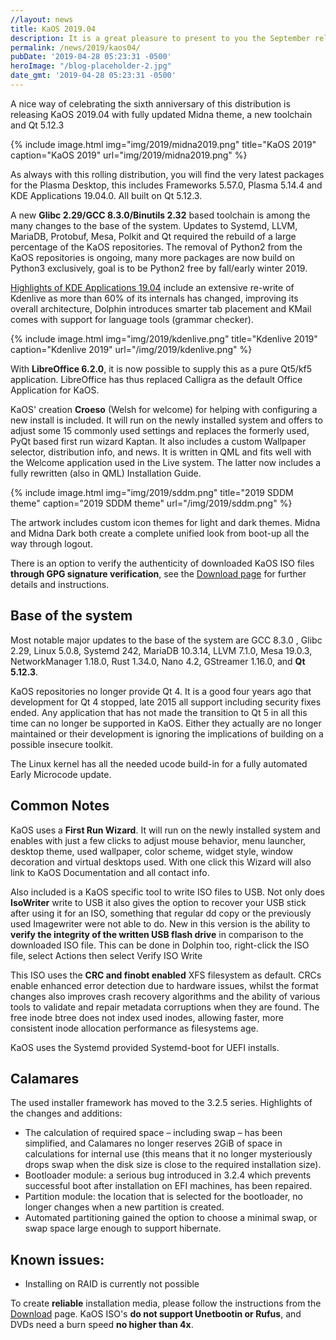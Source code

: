 ```yaml
---
//layout: news
title: KaOS 2019.04
description: It is a great pleasure to present to you the September release of a new stable ISO.
permalink: /news/2019/kaos04/
pubDate: '2019-04-28 05:23:31 -0500'
heroImage: "/blog-placeholder-2.jpg"
date_gmt: '2019-04-28 05:23:31 -0500'
---
```

A nice way of celebrating the sixth anniversary of this distribution is releasing KaOS 2019.04 with fully updated Midna theme, a new toolchain and Qt 5.12.3

{% include image.html
            img="img/2019/midna2019.png"
            title="KaOS 2019"
            caption="KaOS 2019"
            url="img/2019/midna2019.png" %}

As always with this rolling distribution, you will find the very latest packages for the Plasma Desktop, this includes Frameworks 5.57.0, Plasma 5.14.4 and KDE Applications 19.04.0. All built on Qt 5.12.3.

A new **Glibc 2.29/GCC 8.3.0/Binutils 2.32** based toolchain is among the many changes to the base of the system. Updates to Systemd, LLVM, MariaDB, Protobuf, Mesa, Polkit and Qt required the rebuild of a large percentage of the KaOS repositories. The removal of Python2 from the KaOS repositories is ongoing, many more packages are now build on Python3 exclusively, goal is to be Python2 free by fall/early winter 2019.
            
[Highlights of KDE Applications 19.04](https://kde.org/announcements/announce-applications-19.04.0.php) include an extensive re-write of Kdenlive as more than 60% of its internals has changed, improving its overall architecture, Dolphin introduces smarter tab placement and KMail comes with support for language tools (grammar checker).

{% include image.html
            img="img/2019/kdenlive.png"
            title="Kdenlive 2019"
            caption="Kdenlive 2019"
            url="/img/2019/kdenlive.png" %}
            
With **LibreOffice 6.2.0**, it is now possible to supply this as a pure Qt5/kf5 application. LibreOffice has thus replaced Calligra as the default Office Application for KaOS.
            
KaOS' creation **Croeso** (Welsh for welcome) for helping with configuring a new install is included. It will run on the newly installed system and offers to adjust some 15 commonly used settings and replaces the formerly used, PyQt based first run wizard Kaptan. It also includes a custom Wallpaper selector, distribution info, and news. It is written in QML and fits well with the Welcome application used in the Live system. The latter now includes a fully rewritten (also in QML) Installation Guide.

{% include image.html
            img="img/2019/sddm.png"
            title="2019 SDDM theme"
            caption="2019 SDDM theme"
            url="/img/2019/sddm.png" %}
            
The artwork includes custom icon themes for light and dark themes. Midna and Midna Dark both create a complete unified look from boot-up all the way through logout.

There is an option to verify the authenticity of downloaded KaOS ISO files **through GPG signature verification**, see the [Download page](https://kaosx.us/pages/download/#authenticity-check) for further details and instructions.



## Base of the system
Most notable major updates to the base of the system are GCC 8.3.0 , Glibc 2.29, Linux 5.0.8, Systemd 242, MariaDB 10.3.14, LLVM 7.1.0, Mesa 19.0.3, NetworkManager 1.18.0, Rust 1.34.0, Nano 4.2, GStreamer 1.16.0, and **Qt 5.12.3**.

KaOS repositories no longer provide Qt 4. It is a good four years ago that development for Qt 4 stopped, late 2015 all support including security fixes ended. Any application that has not made the transition to Qt 5 in all this time can no longer be supported in KaOS. Either they actually are no longer maintained or their development is ignoring the implications of building on a possible insecure toolkit.

The Linux kernel has all the needed ucode build-in for a fully automated Early Microcode update. 

## Common Notes
KaOS uses a **First Run Wizard**. It will run on the newly installed system and enables with just a few clicks to adjust mouse behavior, menu launcher, desktop theme, used wallpaper, color scheme, widget style, window decoration and virtual desktops used. With one click this Wizard will also link to KaOS Documentation and all contact info.

Also included is a KaOS specific tool to write ISO files to USB. Not only does **IsoWriter** write to USB it also gives the option to recover your USB stick after using it for an ISO, something that regular dd copy or the previously used Imagewriter were not able to do.  New in this version is the ability to **verify the integrity of the written USB flash drive** in comparison to the downloaded ISO file.  This can be done in Dolphin too, right-click the ISO file, select Actions then select Verify ISO Write 

This ISO uses the **CRC and finobt enabled** XFS filesystem as default. CRCs enable enhanced error detection due to hardware issues, whilst the format changes also improves crash recovery algorithms and the ability of various tools to validate and repair metadata corruptions when they are found. The free inode btree does not index used inodes, allowing faster, more consistent inode allocation performance as filesystems age.

KaOS uses the Systemd provided Systemd-boot for UEFI installs.

## Calamares
The used installer framework has moved to the 3.2.5 series. Highlights of the changes and additions:

* The calculation of required space – including swap – has been simplified, and Calamares no longer reserves 2GiB of space in calculations for internal use (this means that it no longer mysteriously drops swap when the disk size is close to the required installation size).
* Bootloader module: a serious bug introduced in 3.2.4 which prevents successful boot after installation on EFI machines, has been repaired.
* Partition module: the location that is selected for the bootloader, no longer changes when a new partition is created.
* Automated partitioning gained the option to choose a minimal swap, or swap space large enough to support hibernate.

## Known issues:
* Installing on RAID is currently not possible

To create **reliable** installation media, please follow the instructions from the [Download](http://kaosx.us/download/) page. KaOS ISO's **do not support Unetbootin or Rufus**, and DVDs need a burn speed **no higher than 4x**.
